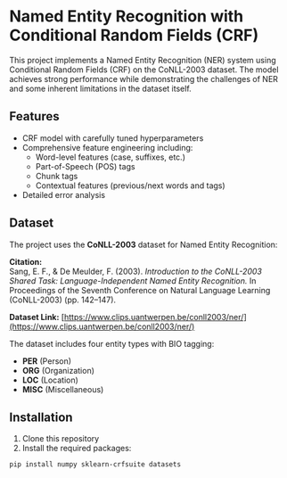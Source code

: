 # Named Entity Recognition with Conditional Random Fields (CRF)

This project implements a Named Entity Recognition (NER) system using Conditional Random Fields (CRF) on the CoNLL-2003 dataset. The model achieves strong performance while demonstrating the challenges of NER and some inherent limitations in the dataset itself.

## Features

- CRF model with carefully tuned hyperparameters
- Comprehensive feature engineering including:
  - Word-level features (case, suffixes, etc.)
  - Part-of-Speech (POS) tags
  - Chunk tags
  - Contextual features (previous/next words and tags)
- Detailed error analysis

## Dataset

The project uses the **CoNLL-2003** dataset for Named Entity Recognition:

**Citation:**  
Sang, E. F., & De Meulder, F. (2003). *Introduction to the CoNLL-2003 Shared Task: Language-Independent Named Entity Recognition.* In Proceedings of the Seventh Conference on Natural Language Learning (CoNLL-2003) (pp. 142–147).  

**Dataset Link:** [https://www.clips.uantwerpen.be/conll2003/ner/](https://www.clips.uantwerpen.be/conll2003/ner/)  

The dataset includes four entity types with BIO tagging:
- **PER** (Person)  
- **ORG** (Organization)  
- **LOC** (Location)  
- **MISC** (Miscellaneous)

## Installation

1. Clone this repository
2. Install the required packages:
```bash
pip install numpy sklearn-crfsuite datasets
